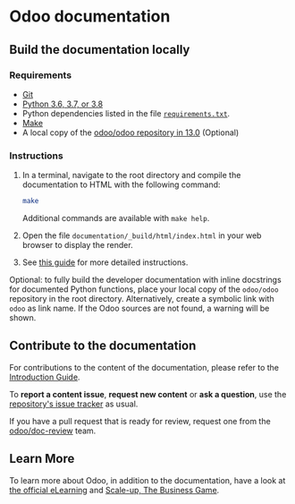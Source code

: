 # Odoo documentation

## Build the documentation locally

### Requirements

- [Git](https://www.odoo.com/documentation/13.0/contributing/documentation.html#install-git)
- [Python 3.6, 3.7, or 3.8](https://www.odoo.com/documentation/13.0/contributing/documentation.html#python)
- Python dependencies listed in the file [`requirements.txt`](https://github.com/odoo/documentation/tree/13.0/requirements.txt).
- [Make](https://www.odoo.com/documentation/13.0/contributing/documentation.html#make)
- A local copy of the [odoo/odoo repository in 13.0](https://github.com/odoo/odoo/tree/13.0) (Optional)

### Instructions

1. In a terminal, navigate to the root directory and compile the documentation to HTML with the
   following command:

   ```sh
   make
   ```

   Additional commands are available with `make help`.

2. Open the file `documentation/_build/html/index.html` in your web browser to display the render.

3. See [this guide](https://www.odoo.com/documentation/13.0/contributing/documentation.html#preview-your-changes)
   for more detailed instructions.

Optional: to fully build the developer documentation with inline docstrings for documented Python
functions, place your local copy of the `odoo/odoo` repository in the root directory. Alternatively,
create a symbolic link with `odoo` as link name. If the Odoo sources are not found, a warning will
be shown.

## Contribute to the documentation

For contributions to the content of the documentation, please refer to the
[Introduction Guide](https://www.odoo.com/documentation/13.0/contributing/documentation.html).

To **report a content issue**, **request new content** or **ask a question**, use the
[repository's issue tracker](https://github.com/odoo/documentation-user/issues) as usual.

If you have a pull request that is ready for review, request one from the
[odoo/doc-review](https://github.com/orgs/odoo/teams/doc-review) team.


## Learn More

To learn more about Odoo, in addition to the documentation, have a look at
[the official eLearning](https://odoo.com/slides) and
[Scale-up, The Business Game](https://www.odoo.com/page/scale-up-business-game).